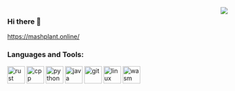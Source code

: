 <img align="right" src="https://github-readme-stats.vercel.app/api?username=MashPlant&show_icons=true&icon_color=805AD5&text_color=718096&bg_color=ffffff&hide_title=true&count_private=true" />

### Hi there 👋

https://mashplant.online/

### Languages and Tools:

<p align="left">
<img src="https://www.vectorlogo.zone/logos/rust-lang/rust-lang-icon.svg" alt="rust" width="40" height="40"/>
<img src="https://upload.wikimedia.org/wikipedia/commons/1/18/ISO_C%2B%2B_Logo.svg" alt="cpp" width="40" height="40"/> 
<img src="https://www.vectorlogo.zone/logos/python/python-icon.svg" alt="python" width="40" height="40"/> 
<img src="https://www.vectorlogo.zone/logos/java/java-icon.svg" alt="java" width="40" height="40"/>
<img src="https://www.vectorlogo.zone/logos/git-scm/git-scm-icon.svg" alt="git" width="40" height="40"/> 
<img src="https://www.vectorlogo.zone/logos/linux/linux-icon.svg" alt="linux" width="40" height="40"/> 
<img src="https://www.vectorlogo.zone/logos/webassembly/webassembly-icon.svg" alt="wasm" width="40" height="40"/> 
</p>

<!--
**MashPlant/MashPlant** is a ✨ _special_ ✨ repository because its `README.md` (this file) appears on your GitHub profile.

Here are some ideas to get you started:

- 🔭 I’m currently working on ...
- 🌱 I’m currently learning ...
- 👯 I’m looking to collaborate on ...
- 🤔 I’m looking for help with ...
- 💬 Ask me about ...
- 📫 How to reach me: ...
- 😄 Pronouns: ...
- ⚡ Fun fact: ...
-->

